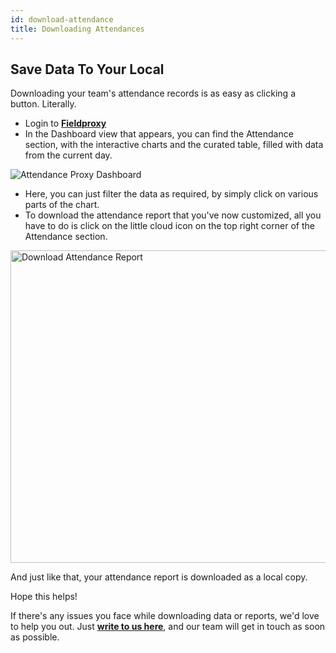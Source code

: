 ```yaml
---
id: download-attendance
title: Downloading Attendances
---
```


## Save Data To Your Local 

Downloading your team's attendance records is as easy as clicking a button. Literally.

- Login to **[Fieldproxy](https://client.fieldproxy.com/)**
- In the Dashboard view that appears, you can find the Attendance section, with the interactive charts and the curated table, filled with data from the current day.

![Attendance Proxy Dashboard](https://fpobstore.s3.sng01.cloud-object-storage.appdomain.cloud/1631583558784Dashboard.PNG)

- Here, you can just filter the data as required, by simply click on various parts of the chart.
- To download the attendance report that you've now customized, all you have to do is click on the little cloud icon on the top right corner of the Attendance section.

<img src="https://fpobstore.s3.sng01.cloud-object-storage.appdomain.cloud/1631597347549bandicam_2021-09-14_10-07-15-470_SparkVideo%20%281%29.gif" alt = "Download Attendance Report" width="720" height="500" />

And just like that, your attendance report is downloaded as a local copy.


Hope this helps!

If there's any issues you face while downloading data or reports, we'd love to help you out. Just **[write to us here](mailto:support@fieldproxy.com)**, and our team will get in touch as soon as possible.

